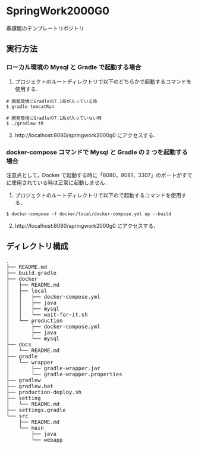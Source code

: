 # SpringWork2000G0

春課題のテンプレートリポジトリ

## 実行方法

### ローカル環境の Mysql と Gradle で起動する場合

1. プロジェクトのルートディレクトリで以下のどちらかで起動するコマンドを使用する．

```sh:console
# 開発環境にGradleの7.1系が入っている時
$ gradle tomcatRun

# 開発環境にGradleの7.1系が入っていない時
$ ./gradlew tR
```

2. http://localhost:8080/springwork2000g0 にアクセスする．

### docker-compose コマンドで Mysql と Gradle の 2 つを起動する場合

注意点として，Docker で起動する時に「8080，8081，3307」のポートがすでに使用されている時は正常に起動しません．

1. プロジェクトのルートディレクトリで以下ので起動するコマンドを使用する．

```sh:console
$ docker-compose -f docker/local/docker-compose.yml up --build
```

2. http://localhost:8080/springwork2000g0 にアクセスする．

## ディレクトリ構成

<pre>
.
├── README.md
├── build.gradle
├── docker
│   ├── README.md
│   ├── local
│   │   ├── docker-compose.yml
│   │   ├── java
│   │   ├── mysql
│   │   └── wait-for-it.sh
│   └── production
│       ├── docker-compose.yml
│       ├── java
│       └── mysql
├── docs
│   └── README.md
├── gradle
│   └── wrapper
│       ├── gradle-wrapper.jar
│       └── gradle-wrapper.properties
├── gradlew
├── gradlew.bat
├── production-deploy.sh
├── setting
│   └── README.md
├── settings.gradle
└── src
    ├── README.md
    └── main
        ├── java
        └── webapp
</pre>

